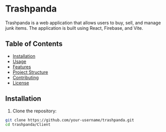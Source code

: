 # Trashpanda

Trashpanda is a web application that allows users to buy, sell, and manage junk items. The application is built using React, Firebase, and Vite.

## Table of Contents

- [Installation](#installation)
- [Usage](#usage)
- [Features](#features)
- [Project Structure](#project-structure)
- [Contributing](#contributing)
- [License](#license)

## Installation

1. Clone the repository:

```sh
git clone https://github.com/your-username/trashpanda.git
cd trashpanda/Client

